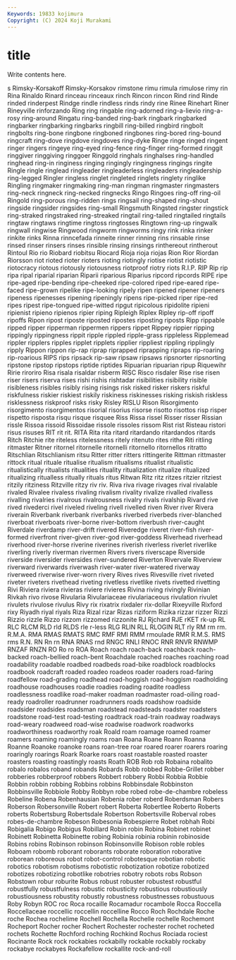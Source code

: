 ```yaml
---
Keywords: 19833 kojimura
Copyright: (C) 2024 Koji Murakami
---
```


# title

Write contents here.



s Rimsky-Korsakoff Rimsky-Korsakov rimstone rimu rimula rimulose rimy rin
Rina Rinaldo Rinard rinceau rinceaux rinch Rincon rincon Rind rind
Rinde rinded rinderpest Rindge rindle rindless rinds rindy rine Rinee
Rinehart Riner Rineyville rinforzando Ring ring ringable ring-adorned ring-a-lievio ring-a-rosy
ring-around Ringatu ring-banded ring-bark ringbark ringbarked ringbarker ringbarking ringbarks ringbill
ring-billed ringbird ringbolt ringbolts ring-bone ringbone ringboned ringbones ring-bored ring-bound
ringcraft ring-dove ringdove ringdoves ring-dyke Ringe ringe ringed ringent ringer
ringers ringeye ring-eyed ring-fence ring-finger ring-formed ringgit ringgiver ringgiving ringgoer
Ringgold ringhals ringhalses ring-handled ringhead ring-in ringiness ringing ringingly ringingness
ringings ringite Ringle ringle ringlead ringleader ringleaderless ringleaders ringleadership ring-legged
Ringler ringless ringlet ringleted ringlets ringlety ringlike Ringling ringmaker ringmaking
ring-man ringman ringmaster ringmasters ring-neck ringneck ring-necked ringnecks Ringo Ringoes
ring-off ring-oil Ringold ring-porous ring-ridden rings ringsail ring-shaped ring-shout ringside
ringsider ringsides ring-small Ringsmuth Ringsted ringster ringstick ring-straked ringstraked ring-streaked
ringtail ring-tailed ringtailed ringtails ringtaw ringtaws ringtime ringtoss ringtosses Ringtown
ring-up ringwalk ringwall ringwise Ringwood ringworm ringworms ringy rink rinka
rinker rinkite rinks Rinna rinncefada rinneite rinner rinning rins rinsable
rinse rinsed rinser rinsers rinses rinsible rinsing rinsings rinthereout rintherout
Rintoul Rio rio Riobard riobitsu Riocard Rioja rioja riojas Rion
Rior Riordan Riorsson riot rioted rioter rioters rioting riotingly riotise
riotist riotistic riotocracy riotous riotously riotousness riotproof riotry riots R.I.P.
RIP Rip rip ripa ripal riparial riparian Riparii riparious Riparius
ripcord ripcords RIPE ripe ripe-aged ripe-bending ripe-cheeked ripe-colored riped ripe-eared
ripe-faced ripe-grown ripelike ripe-looking ripely ripen ripened ripener ripeners ripeness
ripenesses ripening ripeningly ripens ripe-picked riper ripe-red ripes ripest ripe-tongued
ripe-witted ripgut ripicolous ripidolite ripieni ripienist ripieno ripienos ripier riping
Ripleigh Riplex Ripley rip-off ripoff ripoffs Ripon ripost riposte riposted
ripostes riposting riposts Ripp rippable ripped ripper ripperman rippermen rippers
rippet Rippey rippier ripping rippingly rippingness rippit ripple rippled ripple-grass
rippleless Ripplemead rippler ripplers ripples ripplet ripplets ripplier rippliest rippling
ripplingly ripply Rippon rippon rip-rap riprap riprapped riprapping ripraps rip-roaring
rip-roarious RIPS rips ripsack rip-saw ripsaw ripsaws ripsnorter ripsnorting ripstone
ripstop ripstops riptide riptides Ripuarian ripuarian ripup Riquewihr Ririe riroriro
Risa risala risaldar risberm RISC Risco risdaler Rise rise risen
riser risers riserva rises rishi rishis rishtadar risibilities risibility risible
risibleness risibles risibly rising risings risk risked risker riskers riskful
riskfulness riskier riskiest riskily riskiness riskinesses risking riskish riskless risklessness
riskproof risks risky Risley RISLU Rison Risorgimento risorgimento risorgimentos risorial
risorius risorse risotto risottos risp risper rispetto risposta risqu risque
risquee Riss Rissa rissel Risser risser Rissian rissle Rissoa rissoid
Rissoidae rissole rissoles rissom Rist rist Risteau ristori risus risuses
RIT rit rit. RITA Rita rita ritard ritardando ritardandos ritards
Ritch Ritchie rite riteless ritelessness ritely ritenuto rites rithe Riti
ritling ritmaster Ritner ritornel ritornelle ritornelli ritornello ritornellos ritratto Ritschlian
Ritschlianism ritsu Ritter ritter ritters rittingerite Rittman rittmaster rittock ritual
rituale ritualise ritualism ritualisms ritualist ritualistic ritualistically ritualists ritualities rituality
ritualization ritualize ritualized ritualizing ritualless ritually rituals ritus Ritwan Ritz
ritz ritzes ritzier ritziest ritzily ritziness Ritzville ritzy riv riv.
Riva riva rivage rivages rival rivalable rivaled Rivalee rivaless rivaling
rivalism rivality rivalize rivalled rivalless rivalling rivalries rivalrous rivalrousness rivalry
rivals rivalship Rivard rive rived rivederci rivel riveled riveling rivell
rivelled riven River river Rivera riverain Riverbank riverbank riverbanks riverbed
riverbeds river-blanched riverboat riverboats river-borne river-bottom riverbush river-caught Riverdale riverdamp
river-drift rivered Riveredge riveret river-fish river-formed riverfront river-given river-god river-goddess
Riverhead riverhead riverhood river-horse riverine riverines riverish riverless riverlet riverlike
riverling riverly riverman rivermen Rivers rivers riverscape Riverside riverside riversider
riversides river-sundered Riverton Rivervale Riverview riverward riverwards riverwash river-water river-watered
riverway riverweed riverwise river-worn rivery Rives rives Rivesville rivet riveted
riveter riveters rivethead riveting rivetless rivetlike rivets rivetted rivetting Rivi
Riviera riviera rivieras riviere rivieres Rivina riving rivingly Rivinian Rivkah
rivo rivose Rivularia Rivulariaceae rivulariaceous rivulation rivulet rivulets rivulose rivulus
Rivy rix rixatrix rixdaler rix-dollar Rixeyville Rixford rixy Riyadh riyal
riyals Riza Rizal rizar Rizas riziform Rizika rizzar rizzer Rizzi
Rizzio rizzle Rizzo rizzom rizzomed rizzonite RJ Rjchard RJE rKET
rk-up RL RLC RLCM RLD rld RLDS rle r-less RLG
RLIN RLL RLOGIN RLT rly RM rm rm. R.M.A. RMA
RMAS RMATS RMC RMF RMI RMM rmoulade RMR R.M.S. RMS
rms R.N. RN Rn rn RNA RNAS rnd RNGC RNLI
RNOC RNR RNVR RNWMP RNZAF RNZN RO Ro ro ROA
Roach roach roach-back roachback roach-backed roach-bellied roach-bent Roachdale roached roaches
roaching road roadability roadable roadbed roadbeds road-bike roadblock roadblocks roadbook
roadcraft roaded roadeo roadeos roader roaders road-faring roadfellow road-grading roadhead
road-hoggish road-hoggism roadholding roadhouse roadhouses roadie roadies roading roadite roadless
roadlessness roadlike road-maker roadman roadmaster road-oiling road-ready roadroller roadrunner roadrunners
roads roadshow roadside roadsider roadsides roadsman roadstead roadsteads roadster roadsters
roadstone road-test road-testing roadtrack road-train roadway roadways road-weary roadweed road-wise
roadwise roadwork roadworks roadworthiness roadworthy roak Roald roam roamage roamed
roamer roamers roaming roamingly roams roan Roana Roane Roann Roanna
Roanne Roanoke roanoke roans roan-tree roar roared roarer roarers roaring
roaringly roarings Roark Roarke roars roast roastable roasted roaster roasters
roasting roastingly roasts Roath ROB Rob rob Robaina robalito robalo
robalos roband robands Robards Robb robbed Robbe-Grillet robber robberies robberproof
robbers Robbert robbery Robbi Robbia Robbie Robbin robbin robbing Robbins
robbins Robbinsdale Robbinston Robbinsville Robbiole Robby Robbyn robe robed robe-de-chambre
robeless Robeline Robena Robenhausian Robenia rober roberd Roberdsman Robers Roberson
Robersonville Robert robert Roberta Robertlee Roberto Roberts roberts Robertsburg Robertsdale
Robertson Robertsville Roberval robes robes-de-chambre Robeson Robesonia Robespierre Robet robhah
Robi Robigalia Robigo Robigus Robillard Robin robin Robina Robinet robinet
Robinett Robinetta Robinette robing Robinia robinia robinin robinoside Robins robins
Robinson robinson Robinsonville Robison roble robles Roboam robomb roborant roborants
roborate roboration roborative roborean roboreous robot robot-control robotesque robotian robotic
robotics robotism robotisms robotistic robotization robotize robotized robotizes robotizing robotlike
robotries robotry robots robs Robson Robstown robur roburite Robus robust
robuster robustest robustful robustfully robustfulness robustic robusticity robustious robustiously robustiousness
robustity robustly robustness robustnesses robustuous Roby Robyn ROC roc Roca
rocaille Rocamadur rocambole Rocca Roccella Roccellaceae roccellic roccellin roccelline Rocco
Roch Rochdale Roche roche Rochea rochelime Rochell Rochella Rochelle rochelle
Rochemont Rocheport Rocher rocher Rochert Rochester rochester rochet rocheted rochets
Rochette Rochford roching Rochkind Rochus Rociada rociest Rocinante Rock rock
rockabies rockabilly rockable rockably rockaby rockabye rockabyes Rockafellow rockallite rock-and-roll
